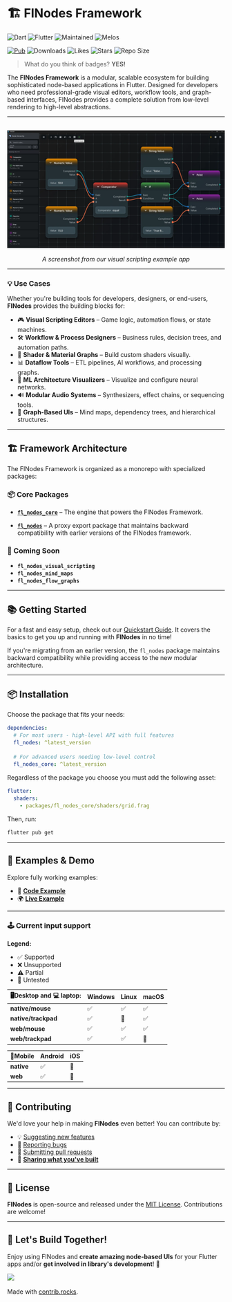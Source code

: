 # **🏗️ FlNodes Framework**

![Dart](https://img.shields.io/badge/Dart-%230175C2.svg?style=for-the-badge&logo=dart&logoColor=white)
![Flutter](https://img.shields.io/badge/Flutter-%2302569B.svg?style=for-the-badge&logo=flutter&logoColor=white)
![Maintained](https://img.shields.io/badge/maintained%3F-yes-green?style=for-the-badge)
![Melos](https://img.shields.io/badge/monorepo-managed%20with%20Melos-magenta?style=for-the-badge)

[![Pub](https://img.shields.io/pub/v/fl_nodes.svg?style=for-the-badge)](https://pub.dev/packages/fl_nodes)
![Downloads](https://img.shields.io/pub/dm/fl_nodes.svg?style=for-the-badge)
![Likes](https://img.shields.io/pub/likes/fl_nodes?style=for-the-badge)
![Stars](https://img.shields.io/github/stars/WilliamKarolDiCioccio/fl_nodes?style=for-the-badge)
![Repo Size](https://img.shields.io/github/repo-size/WilliamKarolDiCioccio/fl_nodes?style=for-the-badge)

> What do you think of badges? **YES!**

The **FlNodes Framework** is a modular, scalable ecosystem for building sophisticated node-based applications in Flutter. Designed for developers who need professional-grade visual editors, workflow tools, and graph-based interfaces, FlNodes provides a complete solution from low-level rendering to high-level abstractions.

---

<p align="center">
  <img src="https://raw.githubusercontent.com/WilliamKarolDiCioccio/fl_nodes/refs/heads/main/.github/images/node_editor_example.webp" alt="FlNodes Example" />
</p>

<p align="center">
  <i >A screenshot from our visual scripting example app</i>
</p>

---

### 💡 Use Cases

Whether you're building tools for developers, designers, or end-users, **FlNodes** provides the building blocks for:

- 🎮 **Visual Scripting Editors** – Game logic, automation flows, or state machines.
- 🛠 **Workflow & Process Designers** – Business rules, decision trees, and automation paths.
- 🎨 **Shader & Material Graphs** – Build custom shaders visually.
- 📊 **Dataflow Tools** – ETL pipelines, AI workflows, and processing graphs.
- 🤖 **ML Architecture Visualizers** – Visualize and configure neural networks.
- 🔊 **Modular Audio Systems** – Synthesizers, effect chains, or sequencing tools.
- 🧠 **Graph-Based UIs** – Mind maps, dependency trees, and hierarchical structures.

---

## 🏗️ Framework Architecture

The FlNodes Framework is organized as a monorepo with specialized packages:

### 📦 Core Packages

- [**`fl_nodes_core`**](https://github.com/WilliamKarolDiCioccio/fl_nodes/tree/main/packages/fl_nodes_core) – The engine that powers the FlNodes Framework.

- [**`fl_nodes`**](https://github.com/WilliamKarolDiCioccio/fl_nodes/tree/main/packages/fl_nodes) – A proxy export package that maintains backward compatibility with earlier versions of the FlNodes framework.

### 🔌 Coming Soon

- **`fl_nodes_visual_scripting`**
- **`fl_nodes_mind_maps`**
- **`fl_nodes_flow_graphs`**

---

## 📚 **Getting Started**

For a fast and easy setup, check out our [Quickstart Guide](https://github.com/WilliamKarolDiCioccio/fl_nodes/wiki/Quickstart). It covers the basics to get you up and running with **FlNodes** in no time!

If you're migrating from an earlier version, the `fl_nodes` package maintains backward compatibility while providing access to the new modular architecture.

---

## 📦 **Installation**

Choose the package that fits your needs:

```yaml
dependencies:
  # For most users - high-level API with full features
  fl_nodes: ^latest_version

  # For advanced users needing low-level control
  fl_nodes_core: ^latest_version
```

Regardless of the package you choose you must add the following asset:

```yaml
flutter:
  shaders:
    - packages/fl_nodes_core/shaders/grid.frag
```

Then, run:

```bash
flutter pub get
```

---

## 🧩 **Examples & Demo**

Explore fully working examples:

- 📄 **[Code Example](https://github.com/WilliamKarolDiCioccio/fl_nodes/blob/main/example/lib/main.dart)**
- 🌍 **[Live Example](https://williamkaroldicioccio.github.io/fl_nodes/)**

---

### 🕹️ Current input support

**Legend:**

- ✅ Supported
- ❌ Unsupported
- ⚠️ Partial
- 🧪 Untested

| 🖥️Desktop and 💻 laptop: | Windows | Linux | macOS |
| ------------------------ | ------- | ----- | ----- |
| **native/mouse**         | ✅      | ✅    | ✅    |
| **native/trackpad**      | ✅      | 🧪    | ✅    |
| **web/mouse**            | ✅      | ✅    | ✅    |
| **web/trackpad**         | ✅      | ✅    | 🧪    |

| 📱Mobile   | Android | iOS |
| ---------- | ------- | --- |
| **native** | ✅      | 🧪  |
| **web**    | ✅      | 🧪  |

---

## 🙌 **Contributing**

We'd love your help in making **FlNodes** even better! You can contribute by:

- 💡 [Suggesting new features](https://github.com/WilliamKarolDiCioccio/fl_nodes/issues)
- 🐛 [Reporting bugs](https://github.com/WilliamKarolDiCioccio/fl_nodes/issues)
- 🔧 [Submitting pull requests](https://github.com/WilliamKarolDiCioccio/fl_nodes/pulls)
- 👏 [**Sharing what you've built**](https://github.com/WilliamKarolDiCioccio/fl_nodes/discussions/49)

---

## 📜 **License**

**FlNodes** is open-source and released under the [MIT License](LICENSE.md).
Contributions are welcome!

---

## 🚀 **Let's Build Together!**

Enjoy using FlNodes and **create amazing node-based UIs** for your Flutter apps and/or **get involved in library's development**! 🌟

<a href="https://github.com/WilliamKarolDiCioccio/fl_nodes/graphs/contributors">
  <img src="https://contrib.rocks/image?repo=WilliamKarolDiCioccio/fl_nodes" />
</a>

Made with [contrib.rocks](https://contrib.rocks).
